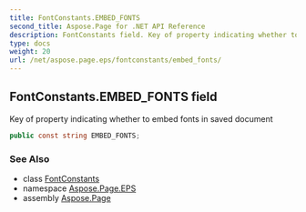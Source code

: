 ```yaml
---
title: FontConstants.EMBED_FONTS
second_title: Aspose.Page for .NET API Reference
description: FontConstants field. Key of property indicating whether to embed fonts in saved document
type: docs
weight: 20
url: /net/aspose.page.eps/fontconstants/embed_fonts/
---
```

## FontConstants.EMBED_FONTS field

Key of property indicating whether to embed fonts in saved document

```csharp
public const string EMBED_FONTS;
```

### See Also

* class [FontConstants](../)
* namespace [Aspose.Page.EPS](../../fontconstants/)
* assembly [Aspose.Page](../../../)


